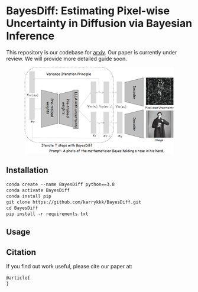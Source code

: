 # BayesDiff:  Estimating Pixel-wise Uncertainty in Diffusion via Bayesian Inference
This repository is our codebase for [arxiv](https://arxiv.org/submit/5168441/addfiles). Our paper is currently under review. We will provide more detailed guide soon.

<p align="center">
  <img width="80%" src="/intro_00.png"/>
</p>

## Installation

```shell
conda create --name BayesDiff python==3.8
conda activate BayesDiff
conda install pip
git clone https://github.com/karrykkk/BayesDiff.git
cd BayesDiff
pip install -r requirements.txt
```

## Usage



## Citation

If you find out work useful, please cite our paper at:

```
@article{
}
```
